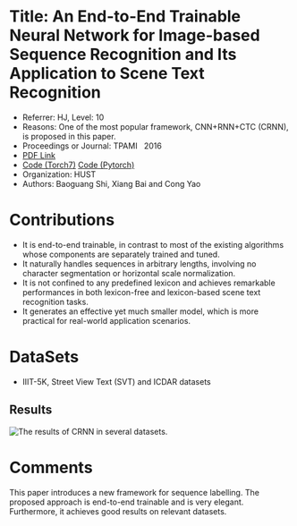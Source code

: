 # Title: An End-to-End Trainable Neural Network for Image-based Sequence Recognition and Its Application to Scene Text Recognition 
 + Referrer: HJ, Level: 10
 + Reasons: One of the most popular framework, CNN+RNN+CTC (CRNN), is proposed in this paper.
 + Proceedings or Journal: TPAMI  &nbsp; 2016
 + [PDF Link](https://arxiv.org/pdf/1507.05717.pdf)  
 + [Code (Torch7)](https://github.com/bgshih/crnn) [Code (Pytorch)](https://github.com/meijieru/crnn.pytorch)
 + Organization: HUST
 + Authors: Baoguang Shi, Xiang Bai and Cong Yao
 
# Contributions
 + It is end-to-end trainable, in contrast to most of the existing algorithms whose components are separately trained and tuned. 
 + It naturally handles sequences in arbitrary lengths, involving no character segmentation or horizontal scale normalization.
 + It is not confined to any predefined lexicon and achieves remarkable performances in both lexicon-free and lexicon-based scene text recognition tasks. 
 + It generates an effective yet much smaller model, which is more practical for real-world application scenarios.
 
# DataSets
 + IIIT-5K, Street View Text (SVT) and ICDAR datasets
 ## Results
 ![The results of CRNN in several datasets.](Images/CRNN_results.png)
 
 
# Comments
 This paper introduces a new framework for sequence labelling. The proposed approach is end-to-end trainable and is very elegant. Furthermore, it achieves good results on relevant datasets.
